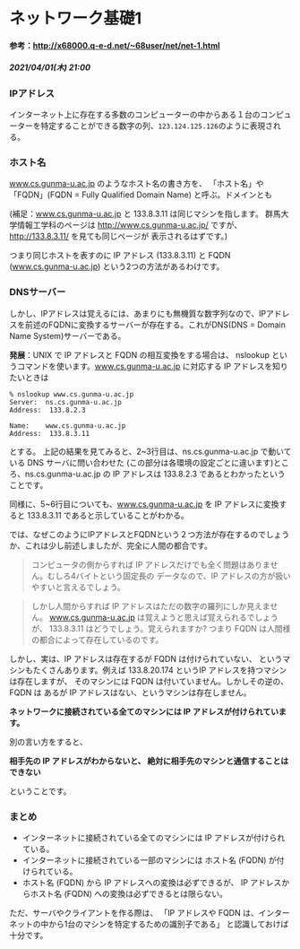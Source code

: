 # ネットワーク基礎1
#### 参考：http://x68000.q-e-d.net/~68user/net/net-1.html
##### 2021/04/01(木) 21:00
### IPアドレス
インターネット上に存在する多数のコンピューターの中からある１台のコンピューターを特定することができる数字の列、`123.124.125.126`のように表現される。
### ホスト名
www.cs.gunma-u.ac.jp のようなホスト名の書き方を、 「ホスト名」や「FQDN」(FQDN = Fully Qualified Domain Name) と呼ぶ。ドメインとも

(補足：www.cs.gunma-u.ac.jp と 133.8.3.11 は同じマシンを指します。 群馬大学情報工学科のページは http://www.cs.gunma-u.ac.jp/ ですが、 http://133.8.3.11/ を見ても同じページが 表示されるはずです。)

つまり同じホストを表すのに IP アドレス (133.8.3.11) と FQDN (www.cs.gunma-u.ac.jp) という2つの方法があるわけです。
### DNSサーバー
しかし、IPアドレスは覚えるには、あまりにも無機質な数字列なので、IPアドレスを前述のFQDNに変換するサーバーが存在する。これがDNS(DNS = Domain Name System)サーバーである。

**発展**：UNIX で IP アドレスと FQDN の相互変換をする場合は、 nslookup というコマンドを使います。www.cs.gunma-u.ac.jp に対応する IP アドレスを知りたいときは
```
% nslookup www.cs.gunma-u.ac.jp
Server:  ns.cs.gunma-u.ac.jp
Address:  133.8.2.3

Name:    www.cs.gunma-u.ac.jp
Address:  133.8.3.11
```
とする。
上記の結果を見てみると、2~3行目は、ns.cs.gunma-u.ac.jp で動いている DNS サーバに問い合わせた (この部分は各環境の設定ごとに違います)ところ、ns.cs.gunma-u.ac.jp の IP アドレスは 133.8.2.3 であるとわかったということです。

同様に、5~6行目についても、www.cs.gunma-u.ac.jp を IP アドレスに変換すると 133.8.3.11 であると示していることがわかる。

では、なぜこのようにIPアドレスとFQDNという２つ方法が存在するのでしょうか、これは少し前述しましたが、完全に人間の都合です。

>コンピュータの側からすれば IP アドレスだけでも全く問題はありません。むしろ4バイトという固定長の データなので、IP アドレスの方が扱いやすいと言えるでしょう。

>しかし人間からすれば IP アドレスはただの数字の羅列にしか見えません。 www.cs.gunma-u.ac.jp は覚えようと思えば覚えられるでしょうが、 133.8.3.11 はどうでしょう。覚えられますか? つまり FQDN は人間様の都合によって存在しているのです。

しかし、実は、IP アドレスは存在するが FQDN は付けられていない、 というマシンもたくさんあります。例えば 133.8.20.174 というIP アドレスを持つマシンは存在しますが、 そのマシンには FQDN は付いていません。しかしその逆の、FQDN は あるが IP アドレスはない、というマシンは存在しません。

**ネットワークに接続されている全てのマシンには IP アドレスが付けられています。**

別の言い方をすると、

**相手先の IP アドレスがわからないと、 絶対に相手先のマシンと通信することはできない**

ということです。

### まとめ

- インターネットに接続されている全てのマシンには IP アドレスが付けられている。
- インターネットに接続されている一部のマシンには ホスト名 (FQDN) が付けられている。
- ホスト名 (FQDN) から IP アドレスへの変換は必ずできるが、 IP アドレスからホスト名 (FQDN) への変換は必ずできるとは限らない。

ただ、サーバやクライアントを作る際は、 「IP アドレスや FQDN は、インターネットの中から1台のマシンを特定するための識別子である」 と認識しておけば十分です。

